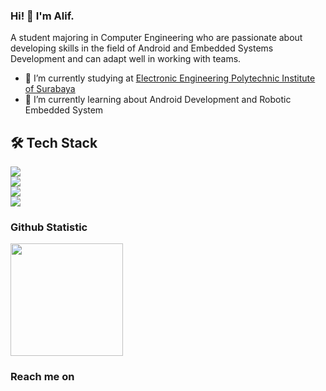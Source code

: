 ### Hi! 👋 I'm Alif.

A student majoring in Computer Engineering who are passionate about developing skills in the field of Android and Embedded Systems Development and can adapt well in working with teams. 

- 🔭 I’m currently studying at [Electronic Engineering Polytechnic Institute of Surabaya](https://www.pens.ac.id/)
- 🌱 I’m currently learning about Android Development and Robotic Embedded System

## 🛠 Tech Stack
<img src="https://img.shields.io/badge/android-%233DDC84.svg?&style=for-the-badge&logo=android&logoColor=black" /><br>
<img src="https://img.shields.io/badge/flutter-%2302569B.svg?&style=for-the-badge&logo=flutter&logoColor=white" /><br>
<img src="https://img.shields.io/badge/kotlin-%230095D5.svg?&style=for-the-badge&logo=kotlin&logoColor=white" /><br>
<img src="https://img.shields.io/badge/firebase-%23FFCA28.svg?&style=for-the-badge&logo=firebase&logoColor=black" /><br>

### Github Statistic
<p align="left">
<a href="https://github.com/AlifUye">
  <img height="180em" src="https://github-readme-stats-eight-theta.vercel.app/api?username=AlifUye&show_icons=true&theme=algolia&include_all_commits=true&count_private=true"/>
</a>
</p>

### Reach me on


<!--
**AlifUye/AlifUye** is a ✨ _special_ ✨ repository because its `README.md` (this file) appears on your GitHub profile.
[![Instagram: Follow fachridantm](https://img.shields.io/badge/-@fachridantm-E4405F?style=flat&logo=Instagram&logoColor=white)](https://www.instagram.com/fachridantm)&nbsp;
[![Telegram: fachridantm](https://img.shields.io/badge/-fachridantm-grey?style=flat&logo=Telegram&logoColor=white&link=https://t.me/fachridantm)](https://t.me/fachridantm)&nbsp;

Here are some ideas to get you started:

- 🔭 I’m currently working on ...
- 🌱 I’m currently learning ...
- 👯 I’m looking to collaborate on ...
- 🤔 I’m looking for help with ...
- 💬 Ask me about ...
- 📫 How to reach me: ...
- 😄 Pronouns: ...
- ⚡ Fun fact: ...
<img height="180em" src="https://github-readme-stats-eight-theta.vercel.app/api/top-langs/?username=AlifUye&layout=compact&langs_count=8&theme=algolia"/>
-->
